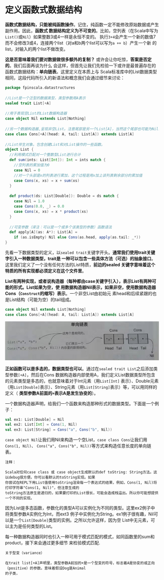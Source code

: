 定义函数式数据结构
===================================================================================
**函数式数据结构，只能被纯函数操作**。记住，纯函数一定不能修改原始数据或产生副作用。因此，**函数式
数据结构定义为不可变的**。比如，空列表（在Scala中写为`List()`或`Nil`）如果整数3或4一样是永恒不变的。
执行`3+4`会产生一个新的数值7而不会修改3或4，连接两个list（对a和b两个list可以写为`a ++ b`）产生一个新
的list，对输入的两个list不做改变。

**这是否意味着我们要对数据做很多额外的复制？** 或许会让你吃惊，**答案是否定的**。我们后面再谈为什么
会这样，但首先让我们先检验一下或许是最普遍存在的函数式数据结构：**单向链表**。这里定义在本质上与
Scala标准库中的List数据类型相同，这段代码所引入的新语法和概念我们会通过细节来讨论：
```scala
package fpinscala.datastructures

//List是一个泛型的数据类型，类型参数用A表示
sealed trait List[+A]

//用于表现空List的List数据构造器
case object Nil extends List[Nothing]

//另一个数据构造器,呈现非空List。注意尾部是另一个List[A]，当然这个尾部也可能为Nil或另一个Cons
case class Cons[+A](head: A, tail: List[A]) extends List[A]

//List伴生对象。包含创建List和对List操作的一些函数。
object List {
  //利用模式匹配对一个整数型List进行合计
  def sum(ints: List[Int]): Int = ints match {
    //空列表的累加值为0
    case Nil ⇒ 0
    //对一个头部是x的列表进行累加，这个过程是用x加上该列表剩余部分的累加值
    case Cons(x, xs) ⇒ x + sum(xs)
  }

  def product(ds: List[Double]): Double = ds match {
    case Nil ⇒ 1.0
    case Cons(0.0, _) ⇒ 0.0
    case Cons(x, xs) ⇒ x * product(xs)
  }

  //可变参数（译注：可以是一个或多个该类型的参数）函数语法
  def apply[A](as: A*): List[A] =
    if (as.isEmpty) Nil else Cons(as.head, apply(as.tail: _*))
}
```
先看一下数据类型的定义，以`sealed trait`关键字开头。**通常我们使用trait关键字引入一种数据类型，trait是
一种可以包含一些具体方法（可选）的抽象接口**。这里我们定义了一个没有任何方法的List特质，**前边的sealed
关键字意味着这个特质的所有实现都必须定义在这个文件里**。

**List有两种实现，或者说构造器（每种都由case关键字引入），表示List有两种可能的形式。List如果为空，使
用数据构造器Nil表示，如果非空，使用数据构造器Cons（`Construct`的缩写）表示**。一个非空List由初始元
素head和后续紧跟的也是List结构（可能为空）的tail组成。
```scala
case object Nil extends List[Nothing]
case class Cons[+A](head: A, tail: List[A]) extends List[A]
```

![单向链表](img/1.png)

**正如函数可以是多态的，数据类型也可以**。通过在`sealed trait List`之后添加类型参数`[+A]`，然后在Cons
数据构造器内部使用A，我们定义List数据类型所包含的元素类型是多态的，也就意味着对于Int元素（用`List[Int]`
表示）、Double元素（用`List[Double]`表示）、String元素（用`List[String]`表示）等，可以用同样的定义（
**类型参数A前面的`+`表示A是发生协变的**）。

一个数据构造器声明，给我们一个函数来构造那种形式的数据类型。下面是一个例子：
```scala
val ex1: List[Double] = Nil
val ex2: List[Int] = Cons(1, Nil)
val ex3: List[String] = Cons("a", Cons("b", Nil))
```
`case object Nil`让我们用Nil来构造一个空List，`case class Cons`让我们用`Cons(1, Nil)`、
`Cons("a", Cons("b", Nil))`等方式来构造任意长度的单向链表。

```
注释：

Scala对任何case class 或 case object生成默认的def toString: String方法。这以debug很方便。你可以看默认的toString实现。如果
你尝试在REPL下用List值使用toString渲染每一个表达式的结果，例如，Cons(1, Nil)将打印字符串"Cons(1, Nil)"，但注意生成的
toString方法原生是递归的，如果要打印的List很长，可能会造成栈溢出。所以你可能想提供一个不同的实现。
```
因为List是多态函数，参数化的类型A可以实例化为不同的类型。这里ex2例子中将类型参数A实例化为Int，而ext3
例子中实例化为String。ex1例子很有趣，Nil可以是一个`List[Double]`类型的实例。之所以允许这样，因为空
List中无元素，可以主为是任何类型的List。

每一种数据构造器同时也引入一种可用于模式匹配的模式，如同函数里的sum和product，接下来会通过更多细节
来检验模式匹配.
```
关于型变（variance）

在trait list[+A]声明里，类型参数A前加的+是一个型变的符号，标志着A是协变的或正向（positive）的参数。意味着假设Dog是Animal
的子类，
```
